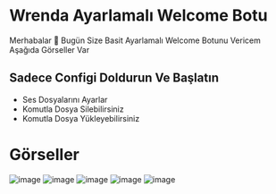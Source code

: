 # Wrenda Ayarlamalı Welcome Botu
Merhabalar 👋 Bugün Size Basit Ayarlamalı Welcome Botunu Vericem
Aşağıda Görseller Var 

Sadece Configi Doldurun Ve Başlatın
----
- Ses Dosyalarını Ayarlar 
- Komutla Dosya Silebilirsiniz
- Komutla Dosya Yükleyebilirsiniz

# Görseller

![image](https://user-images.githubusercontent.com/115904494/211110286-26fb0fab-129b-4130-8921-d2b8f1fc30fe.png)
![image](https://user-images.githubusercontent.com/115904494/211110264-8ea7b419-69ab-4d1f-b9b1-b0bc1a6bc042.png)
![image](https://user-images.githubusercontent.com/115904494/211110376-185fe6ee-facf-45aa-84fa-4e9822a7f619.png)
![image](https://user-images.githubusercontent.com/115904494/211110604-2b64467b-1567-4a9a-8836-122f9efa6108.png)
![image](https://user-images.githubusercontent.com/115904494/211114322-52b20568-aa59-46af-839a-091792cacca8.png)


